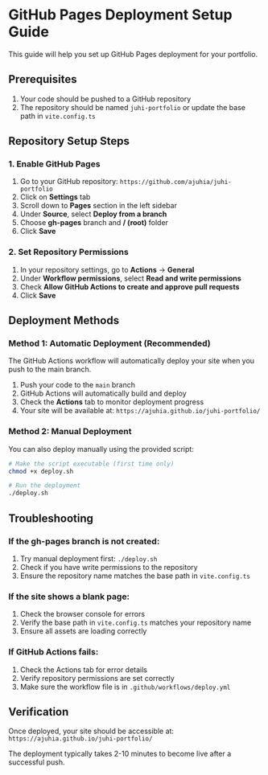 
# GitHub Pages Deployment Setup Guide

This guide will help you set up GitHub Pages deployment for your portfolio.

## Prerequisites

1. Your code should be pushed to a GitHub repository
2. The repository should be named `juhi-portfolio` or update the base path in `vite.config.ts`

## Repository Setup Steps

### 1. Enable GitHub Pages

1. Go to your GitHub repository: `https://github.com/ajuhia/juhi-portfolio`
2. Click on **Settings** tab
3. Scroll down to **Pages** section in the left sidebar
4. Under **Source**, select **Deploy from a branch**
5. Choose **gh-pages** branch and **/ (root)** folder
6. Click **Save**

### 2. Set Repository Permissions

1. In your repository settings, go to **Actions** → **General**
2. Under **Workflow permissions**, select **Read and write permissions**
3. Check **Allow GitHub Actions to create and approve pull requests**
4. Click **Save**

## Deployment Methods

### Method 1: Automatic Deployment (Recommended)

The GitHub Actions workflow will automatically deploy your site when you push to the main branch.

1. Push your code to the `main` branch
2. GitHub Actions will automatically build and deploy
3. Check the **Actions** tab to monitor deployment progress
4. Your site will be available at: `https://ajuhia.github.io/juhi-portfolio/`

### Method 2: Manual Deployment

You can also deploy manually using the provided script:

```bash
# Make the script executable (first time only)
chmod +x deploy.sh

# Run the deployment
./deploy.sh
```

## Troubleshooting

### If the gh-pages branch is not created:

1. Try manual deployment first: `./deploy.sh`
2. Check if you have write permissions to the repository
3. Ensure the repository name matches the base path in `vite.config.ts`

### If the site shows a blank page:

1. Check the browser console for errors
2. Verify the base path in `vite.config.ts` matches your repository name
3. Ensure all assets are loading correctly

### If GitHub Actions fails:

1. Check the Actions tab for error details
2. Verify repository permissions are set correctly
3. Make sure the workflow file is in `.github/workflows/deploy.yml`

## Verification

Once deployed, your site should be accessible at:
`https://ajuhia.github.io/juhi-portfolio/`

The deployment typically takes 2-10 minutes to become live after a successful push.


